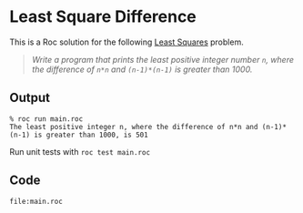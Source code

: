 
# Least Square Difference

This is a Roc solution for the following [Least Squares](https://en.wikipedia.org/wiki/Least_squares) problem.

> *Write a program that prints the least positive integer number `n`, where the difference of `n*n` and `(n-1)*(n-1)` is greater than 1000.*

## Output 

```
% roc run main.roc      
The least positive integer n, where the difference of n*n and (n-1)*(n-1) is greater than 1000, is 501
```

Run unit tests with `roc test main.roc`

## Code
```roc
file:main.roc
```